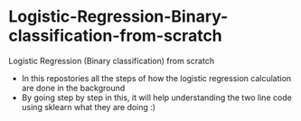 # Logistic-Regression-Binary-classification-from-scratch
Logistic Regression (Binary classification) from scratch

- In this repostories all the steps of how the logistic regression calculation are done in the background 
- By going step by step in this, it will help understanding the two line code using sklearn what they are doing :)
